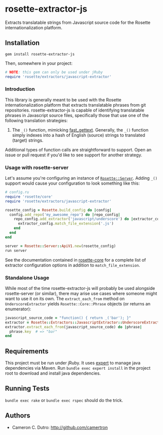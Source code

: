 rosette-extractor-js
====================

Extracts translatable strings from Javascript source code for the Rosette internationalization platform.

## Installation

`gem install rosette-extractor-js`

Then, somewhere in your project:

```ruby
# NOTE: this gem can only be used under jRuby
require 'rosette/extractors/javascript-extractor'
```

### Introduction

This library is generally meant to be used with the Rosette internationalization platform that extracts translatable phrases from git repositories. rosette-extractor-js is capable of identifying translatable phrases in Javascript source files, specifically those that use one of the following translation strategies:

1. The `_()` function, mimicking [fast_gettext](https://github.com/grosser/fast_gettext). Generally, the `_()` function simply indexes into a hash of English (source) strings to translated (target) strings.

Additional types of function calls are straightforward to support. Open an issue or pull request if you'd like to see support for another strategy.

### Usage with rosette-server

Let's assume you're configuring an instance of [`Rosette::Server`](https://github.com/rosette-proj/rosette-server). Adding `_()` support would cause your configuration to look something like this:

```ruby
# config.ru
require 'rosette/core'
require 'rosette/extractors/javascript-extractor'

rosette_config = Rosette.build_config do |config|
  config.add_repo('my_awesome_repo') do |repo_config|
    repo_config.add_extractor('javascript/underscore') do |extractor_config|
      extractor_config.match_file_extension('.js')
    end
  end
end

server = Rosette::Server::ApiV1.new(rosette_config)
run server
```

See the documentation contained in [rosette-core](https://github.com/rosette-proj/rosette-core) for a complete list of extractor configuration options in addition to `match_file_extension`.

### Standalone Usage

While most of the time rosette-extractor-js will probably be used alongside rosette-server (or similar), there may arise use cases where someone might want to use it on its own. The `extract_each_from` method on `UnderscoreExtractor` yields `Rosette::Core::Phrase` objects (or returns an enumerator):

```ruby
javascript_source_code = "function() { return _('bar'); }"
extractor = Rosette::Extractors::JavascriptExtractor::UnderscoreExtractor.new
extractor.extract_each_from(javascript_source_code) do |phrase|
  phrase.key  # => "bar"
end
```

## Requirements

This project must be run under jRuby. It uses [expert](https://github.com/camertron/expert) to manage java dependencies via Maven. Run `bundle exec expert install` in the project root to download and install java dependencies.

## Running Tests

`bundle exec rake` or `bundle exec rspec` should do the trick.

## Authors

* Cameron C. Dutro: http://github.com/camertron
